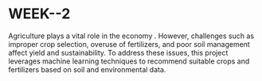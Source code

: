 # WEEK--2
Agriculture plays a vital role in the economy . However, challenges such as improper crop selection, overuse  of fertilizers, and poor soil management affect yield and sustainability. To address these issues, this project leverages machine learning techniques to recommend suitable crops and fertilizers based on soil and environmental data.
